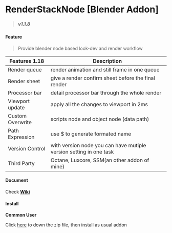 

# RenderStackNode [Blender Addon]
> ##### v1.1.8
#### Feature

> Provide blender node based look-dev and render workflow

| Features 1.18    | Description                                                  |
| ---------------- | ------------------------------------------------------------ |
| Render queue     | render animation and still frame in one queue                |
| Render sheet     | give a render confirm sheet before the final render          |
| Processor bar    | detail processor bar through the whole render                |
| Viewport update  | apply all the changes to viewport in 2ms                     |
| Custom Overwrite | scripts node and object node (data path)                     |
| Path Expression  | use $ to generate formated name                              |
| Version Control  | with version node you can have mutiple version setting in one task |
| Third Party      | Octane, Luxcore, SSM(an other addon of mine)                 |

#### Document

Check [**Wiki**](https://github.com/atticus-lv/RenderStackNode/wiki) 

#### Install

**Common User**

Click [here](https://github.com/atticus-lv/RenderStackNode/archive/main.zip) to down the zip file, then install as usual addon

